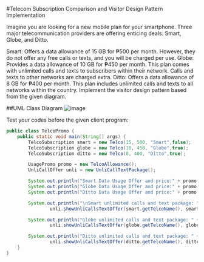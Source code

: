 #Telecom Subscription Comparison and Visitor Design Pattern Implementation

Imagine you are looking for a new mobile plan for your smartphone. Three major telecommunication providers are offering enticing deals: Smart, Globe, and Ditto.

Smart: Offers a data allowance of 15 GB for ₱500 per month. However, they do not offer any free calls or texts, and you will be charged per use.
Globe: Provides a data allowance of 10 GB for ₱450 per month. This plan comes with unlimited calls and texts to subscribers within their network. Calls and texts to other networks are charged extra.
Ditto: Offers a data allowance of 8 GB for ₱400 per month. This plan includes unlimited calls and texts to all networks within the country.
Implement the visitor design pattern based from the given diagram.

##UML Class Diagram
![image](https://github.com/ariessalvador/Software-Engineering-Projects/assets/142958841/30f25f5e-6e1d-4ed9-8a77-f68d7921392b)


Test your codes before the given client program:
```java
public class TelcoPromo {
    public static void main(String[] args) {
        TelcoSubscription smart = new Telco(15, 500, "Smart",false);
        TelcoSubscription globe = new Telco(10, 450, "Globe",true);
        TelcoSubscription ditto = new Telco(8, 400, "Ditto",true);

        UsagePromo promo = new TelcoAllowance();
        UnliCallOffer unli = new UnliCallTextPackage();

        System.out.println("Smart Data Usage Offer and price:" + promo.showAllowance(smart.getTelcoName(), smart.getPromoPrice()));
        System.out.println("Globe Data Usage Offer and price:" + promo.showAllowance(globe.getTelcoName(), globe.getPromoPrice()));
        System.out.println("Ditto Data Usage Offer and price:" + promo.showAllowance(ditto.getTelcoName(), ditto.getPromoPrice()));

        System.out.println("\nSmart unlimited calls and text package: " +
                unli.showUnliCallsTextOffer(smart.getTelcoName(), smart.getUnliCallText()));

        System.out.println("Globe unlimited calls and text package: " +
                unli.showUnliCallsTextOffer(globe.getTelcoName(), globe.getUnliCallText()));

        System.out.println("Ditto unlimited calls and text package: " +
                unli.showUnliCallsTextOffer(ditto.getTelcoName(), ditto.getUnliCallText()));
    }
}
